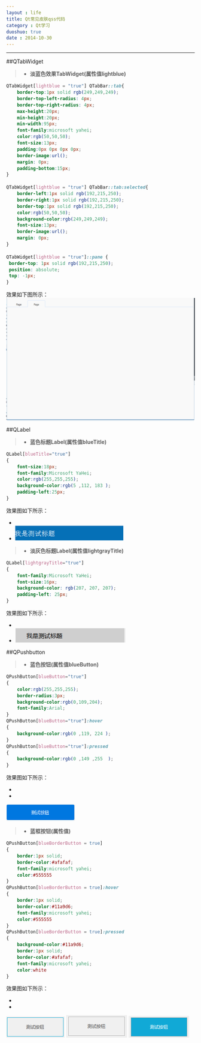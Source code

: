 ```yaml
---
layout : life
title: Qt常见皮肤qss代码
category : Qt学习
duoshuo: true
date : 2014-10-30
---
```


<!-- more -->

******

##QTabWidget

> * **淡蓝色效果TabWidget(属性值lightblue)**

```css
QTabWidget[lightblue = "true"] QTabBar::tab{    	
	border-top:1px solid rgb(249,249,249);
	border-top-left-radius: 4px;
    border-top-right-radius: 4px;
	max-height:20px;
	min-height:20px;
	min-width:95px;
	font-family:microsoft yahei;
	color:rgb(50,50,50);
	font-size:13px;
	padding:0px 0px 0px 0px;
	border-image:url();
	margin: 0px;
	padding-bottom:15px;
}

QTabWidget[lightblue = "true"] QTabBar::tab:selected{
	border-left:1px solid rgb(192,215,250);
	border-right:1px solid rgb(192,215,250);
	border-top:1px solid rgb(192,215,250);
	color:rgb(50,50,50);
	background-color:rgb(249,249,249);
	font-size:13px;
	border-image:url();
	margin: 0px;
}

QTabWidget[lightblue = "true"]::pane { 
 border-top: 1px solid rgb(192,215,250);
 position: absolute;
 top: -1px;
}
```
效果如下图所示：
![QTableWidget](/res/img/blog/皮肤模块说明文档的资源文件/QTabWidget.png)

##QLabel 

> * **蓝色标题Label(属性值blueTitle)**

```css
QLabel[blueTitle="true"]
{
	font-size:18px;
	font-family:Microsoft YaHei;
	color:rgb(255,255,255);
	background-color:rgb(5 ,112, 183 );
	padding-left:25px;
}
```

效果图如下所示：

* 
 * ![blueTitleLabel](/res/img/blog/皮肤模块说明文档的资源文件/blueTitle.png)

> * **淡灰色标题Label(属性值lightgrayTitle)**

```css
QLabel[lightgrayTitle="true"]
{
	font-family:Microsoft YaHei;
	font-size:16px;
	background-color: rgb(207, 207, 207);
	padding-left: 25px;
}
```

效果图如下所示：

* 
 * ![lightGrayTitleLabel](/res/img/blog/皮肤模块说明文档的资源文件/lightGrayTitle.png)

##QPushbutton

> * **蓝色按钮(属性值blueButton)**

```css
QPushButton[blueButton="true"]
{
	color:rgb(255,255,255);
	border-radius:3px;
	background-color:rgb(0,109,204);
	font-family:Arial;
}
QPushButton[blueButton="true"]:hover
{
	background-color:rgb(0 ,119, 224 );
}
QPushButton[blueButton="true"]:pressed
{
	background-color:rgb(0 ,149 ,255  );
}
```

效果图如下所示：

* 
 * 
  ![blueButton](/res/img/blog/皮肤模块说明文档的资源文件/blueButton.png)
  
> * **蓝框按钮(属性值)**

```css
QPushButton[blueBorderButton = true]
{
	border:1px solid;
	border-color:#afafaf;
	font-family:microsoft yahei;
	color:#555555
}
QPushButton[blueBorderButton = true]:hover
{
	border:1px solid;
	border-color:#11a9d6;
	font-family:microsoft yahei;
	color:#555555
}
QPushButton[blueBorderButton = true]:pressed
{
	background-color:#11a9d6;
	border:1px solid;
	border-color:#afafaf;
	font-family:microsoft yahei;
	color:white
}
```      

效果图如下所示：

* 
 * 
  ![blueButton](/res/img/blog/皮肤模块说明文档的资源文件/blueBorderButton.png)
  ![blueBorderButton_normal](/res/img/blog/皮肤模块说明文档的资源文件/blueBorderButton_normal.png)
  ![blueBorderButton_push](/res/img/blog/皮肤模块说明文档的资源文件/blueBorderButton_push.png)